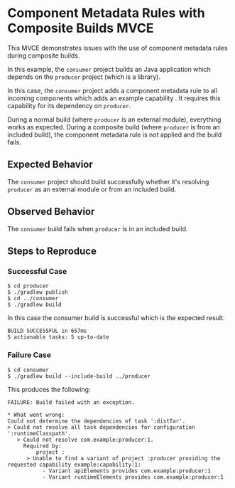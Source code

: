 # Component Metadata Rules with Composite Builds MVCE

This MVCE demonstrates issues with the use of component metadata rules during
composite builds.

In this example, the `consumer` project builds an Java application which depends on the `producer`
project (which is a library).

In this case, the `consumer` project adds a component metadata rule to all incoming components which adds an example capability . It requires this capability for its dependency on `producer`.

During a normal build (where `producer` is an external module), everything works as expected. During a composite build (where `producer` is from an included build), the component metadata rule is not applied and the build fails. 

## Expected Behavior

The `consumer` project should build successfully whether it's resolving `producer` as an external module or from an included build.

## Observed Behavior

The `consumer` build fails when `producer` is in an included build.

## Steps to Reproduce

### Successful Case

```
$ cd producer
$ ./gradlew publish
$ cd ../consumer
$ ./gradlew build
```

In this case the consumer build is successful which is the expected result.

```
BUILD SUCCESSFUL in 657ms
5 actionable tasks: 5 up-to-date
```

### Failure Case

```
$ cd consumer
$ ./gradlew build --include-build ../producer
```
This produces the following:
```
FAILURE: Build failed with an exception.

* What went wrong:
Could not determine the dependencies of task ':distTar'.
> Could not resolve all task dependencies for configuration ':runtimeClasspath'.
   > Could not resolve com.example:producer:1.
     Required by:
         project :
      > Unable to find a variant of project :producer providing the requested capability example:capability:1:
           - Variant apiElements provides com.example:producer:1
           - Variant runtimeElements provides com.example:producer:1
```

